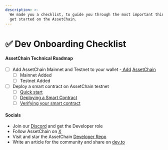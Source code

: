 ```yaml
---
description: >-
  We made you a checklist, to guide you through the most important things, to
  get started on the AssetChain.
---
```


# ✅ Dev Onboarding Checklist

#### AssetChain Technical Roadmap <a href="#mode-technical-roadmap" id="mode-technical-roadmap"></a>

* [ ] Add AssetChain Mainnet and Testnet to your wallet -[ Add](../general-info/add-assetchain.md) [AssetChain](../general-info/add-assetchain.md)
  * [ ] Mainnet Added
  * [ ] Testnet Added
* [ ] Deploy a smart contract on AssetChain testnet
  * [ ] [Quick start](quick-start.md)
  * [ ] [Deploying a Smart Contract](quick-start.md)
  * [ ] [Verifying your smart contract](https://rwa)

#### Socials <a href="#socials" id="socials"></a>

* Join our [Discord](https://rwa) and get the Developer role
* Follow AssetChain on [X](https://twitter.com/modenetwork)
* Visit and star the AssetChain [Developer Repo](https://app.gitbook.com/o/ozWPjpnLQnWe0tZlB7Iz/s/pSKsBSQAqFfF4Np6hrcx/)
* Write an article for the community and share on [dev.to](https://app.gitbook.com/o/ozWPjpnLQnWe0tZlB7Iz/s/pSKsBSQAqFfF4Np6hrcx/)
